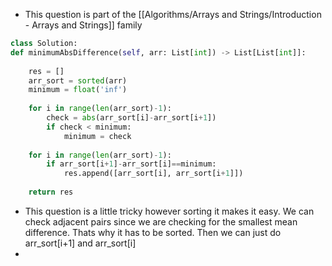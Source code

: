- This question is part of the [[Algorithms/Arrays and Strings/Introduction - Arrays and Strings]] family

```python
class Solution:
def minimumAbsDifference(self, arr: List[int]) -> List[List[int]]:
	
	res = []
	arr_sort = sorted(arr)
	minimum = float('inf')
	
	for i in range(len(arr_sort)-1):
		check = abs(arr_sort[i]-arr_sort[i+1])
		if check < minimum:
			minimum = check
	
	for i in range(len(arr_sort)-1):
		if arr_sort[i+1]-arr_sort[i]==minimum:
			res.append([arr_sort[i], arr_sort[i+1]])
	
	return res
```

- This question is a little tricky however sorting it makes it easy. We can check adjacent pairs since we are checking for the smallest mean difference. Thats why it has to be sorted. Then we can just do arr_sort[i+1] and arr_sort[i]
- 